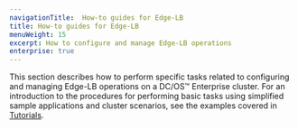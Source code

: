 ```yaml
---
navigationTitle:  How-to guides for Edge-LB
title: How-to guides for Edge-LB
menuWeight: 15
excerpt: How to configure and manage Edge-LB operations
enterprise: true
---
```


This section describes how to perform specific tasks related to configuring and managing Edge-LB operations on a DC/OS&trade; Enterprise cluster. For an introduction to the procedures for performing basic tasks using simplified sample applications and cluster scenarios, see the examples covered in [Tutorials](/services/edge-lb/1.5/tutorials/).
